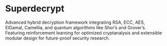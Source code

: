 # Superdecrypt
Advanced hybrid decryption framework integrating RSA, ECC, AES, ElGamal, Camellia, and quantum algorithms like Shor’s and Grover’s. Featuring reinforcement learning for optimized cryptanalysis and extensible modular design for future-proof security research.
